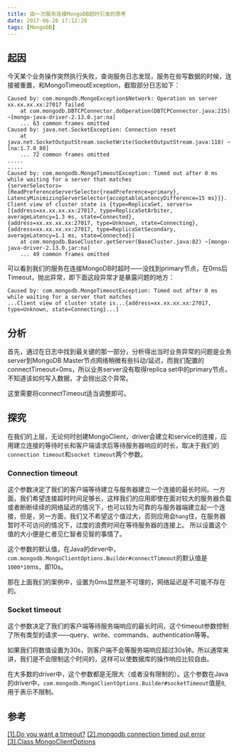 ```yaml
---
title: 由一次服务连接MongoDB超时引发的思考
date: 2017-06-28 17:12:28
tags: [MongoDB]
---
```


## 起因

今天某个业务操作突然执行失败，查询服务日志发现，服务在些写数据的时候，连接被重置，和MongoTimeoutException，截取部分日志如下：
<!-- more -->
```
Caused by: com.mongodb.MongoException$Network: Operation on server xx.xx.xx.xx:27017 failed
	at com.mongodb.DBTCPConnector.doOperation(DBTCPConnector.java:215) ~[mongo-java-driver-2.13.0.jar:na]
	... 63 common frames omitted
Caused by: java.net.SocketException: Connection reset
	at java.net.SocketOutputStream.socketWrite(SocketOutputStream.java:118) ~[na:1.7.0_80]
	... 72 common frames omitted
.....
.....
Caused by: com.mongodb.MongoTimeoutException: Timed out after 0 ms while waiting for a server that matches 
{serverSelectors=[ReadPreferenceServerSelector{readPreference=primary}, LatencyMinimizingServerSelector{acceptableLatencyDifference=15 ms}]}. 
Client view of cluster state is {type=ReplicaSet, servers=[{address=xx.xx.xx.xx:27017, type=ReplicaSetArbiter, averageLatency=1.3 ms, state=Connected}, 
{address=xx.xx.xx.xx:27017, type=Unknown, state=Connecting}, 
{address=xx.xx.xx.xx:27017, type=ReplicaSetSecondary, averageLatency=1.1 ms, state=Connected}]
	at com.mongodb.BaseCluster.getServer(BaseCluster.java:82) ~[mongo-java-driver-2.13.0.jar:na]
	... 49 common frames omitted
```
可以看到我们的服务在连接MongoDB时超时——没找到primary节点，在0ms后Timeout，抛出异常，即下面这段异常才是暴露问题的地方：
```
Caused by: com.mongodb.MongoTimeoutException: Timed out after 0 ms while waiting for a server that matches 
...Client view of cluster state is...{address=xx.xx.xx.xx:27017, type=Unknown, state=Connecting}...]
```

## 分析

首先，通过在日志中找到最关键的那一部分，分析得出当时业务异常的问题是业务server到MongoDB Master节点网络稍微有些抖动/延迟，而我们配置的connectTimeout=0ms，所以业务server没有取得replica set中的primary节点，不知道该如何写入数据，才会抛出这个异常。

这里需要将connectTimeout适当调整即可。

## 探究

在我们的上层，无论何时创建MongoClient，driver会建立和service的连接，应用建立连接的等待时长和客户端请求后等待服务器响应的时长，取决于我们的`connection timeout`和`socket timeout`两个参数。

### Connection timeout

这个参数决定了我们的客户端等待建立与服务器建立一个连接的最长时间。一方面，我们希望连接超时时间足够长，这样我们的应用即使在面对较大的服务器负载或者断断续续的网络延迟的情况下，也可以较为可靠的与服务器端建立起一个连接，但是，另一方面，我们又不希望这个值过大，否则应用会`hang`住，在服务器暂时不可访问的情况下，过度的浪费时间在等待服务器的连接上。 所以设置这个值的大小便是仁者见仁智者见智的事情了。

这个参数的默认值，在Java的dirver中，`com.mongodb.MongoClientOptions.Builder#connectTimeout`的默认值是`1000*10`ms，即10s。

那在上面我们的案例中，设置为0ms显然是不可理的，网络延迟是不可能不存在的。

### Socket timeout

这个参数决定了我们的客户端等待服务端响应的最长时间，这个timeout参数控制了所有类型的请求——query、write、commands、authentication等等。

如果我们将数值设置为30s，则客户端不会等服务端响应超过30s钟。所以通常来讲，我们是不会限制这个时间的，这样可以使数据库的操作响应比较自由。

在大多数的driver中，这个参数都是无限大（或者没有限制的）。这个参数在Java的driver中，`com.mongodb.MongoClientOptions.Builder#socketTimeout`值是`0`,用于表示不限制。

## 参考

[[1].Do you want a timeout?](https://blog.mlab.com/2013/10/do-you-want-a-timeout/)
[[2].mongodb connection timed out error](https://stackoverflow.com/questions/40216639/mongodb-connection-timed-out-error)
[[3].Class MongoClientOptions](https://mongodb.github.io/mongo-java-driver/3.4/javadoc/com/mongodb/MongoClientOptions.html)


